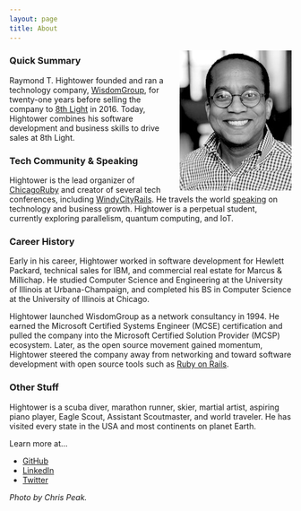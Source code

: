```yaml
---
layout: page
title: About
---
```

<img style="margin-left:20px" src="/images/rayhightower_bw.jpg" align="right" width="200" alt="Ray Hightower" title="Ray Hightower" />

### Quick Summary

Raymond T. Hightower founded and ran a technology company, [WisdomGroup](http://wisdomgroup.com), for twenty-one years before selling the company to [8th Light](http://8thlight.com) in 2016. Today, Hightower combines his software development and business skills to drive sales at 8th Light.

### Tech Community & Speaking

Hightower is the lead organizer of [ChicagoRuby](http://chicagoruby.org) and creator of several tech conferences, including [WindyCityRails](http://windycityrails.com). He travels the world [speaking](/speaking) on technology and business growth. Hightower is a perpetual student, currently exploring parallelism, quantum computing, and IoT.

### Career History

Early in his career, Hightower worked in software development for Hewlett Packard, technical sales for IBM, and commercial real estate for Marcus & Millichap. He studied Computer Science and Engineering at the University of Illinois at Urbana-Champaign, and completed his BS in Computer Science at the University of Illinois at Chicago.

Hightower launched WisdomGroup as a network consultancy in 1994. He earned the Microsoft Certified Systems Engineer (MCSE) certification and pulled the company into the Microsoft Certified Solution Provider (MCSP) ecosystem. Later, as the open source movement gained momentum, Hightower steered the company away from networking and toward software development with open source tools such as [Ruby on Rails](/blog/2017/07/25/a-business-view-of-ruby-on-rails/).

### Other Stuff

Hightower is a scuba diver, marathon runner, skier, martial artist, aspiring piano player, Eagle Scout, Assistant Scoutmaster, and world traveler. He has visited every state in the USA and most continents on planet Earth.

Learn more at...

* [GitHub](http://github.com/rayhightower)
* [LinkedIn](http://linkedin.com/in/rayhightower)
* [Twitter](http://twitter.com/rayhightower)

_Photo by Chris Peak._
